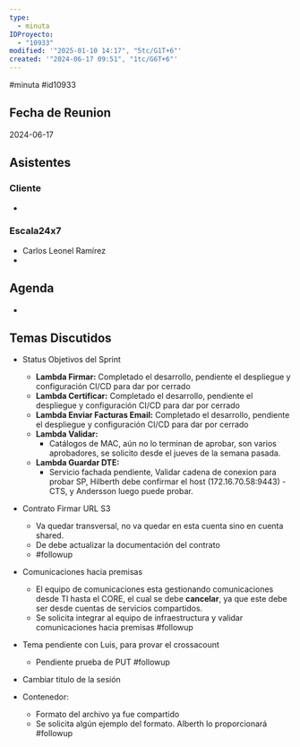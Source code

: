 ```yaml
---
type:
  - minuta
IDProyecto:
  - "10933"
modified: '"2025-01-10 14:17", "5tc/G1T+6"'
created: '"2024-06-17 09:51", "1tc/G6T+6"'
---
```

#minuta 
#id10933 


## Fecha de Reunion
2024-06-17

## Asistentes

### Cliente
* 
### Escala24x7
- Carlos Leonel Ramírez
-  

## Agenda
* 
## Temas Discutidos

- Status Objetivos del Sprint
	- **Lambda Firmar:** Completado el desarrollo, pendiente el despliegue y configuración CI/CD para dar por cerrado
	- **Lambda Certificar:**  Completado el desarrollo, pendiente el despliegue y configuración CI/CD para dar por cerrado
	- **Lambda Enviar Facturas Email:**  Completado el desarrollo, pendiente el despliegue y configuración CI/CD para dar por cerrado
	- **Lambda Validar:** 
		- Catálogos de MAC, aún no lo terminan de aprobar, son varios aprobadores, se solicito desde el jueves de la semana pasada.
	- **Lambda Guardar DTE:** 
		- Servicio fachada pendiente, Validar cadena de conexion para probar SP, Hilberth debe confirmar el host (172.16.70.58:9443) - CTS, y Andersson luego puede probar.

- Contrato Firmar URL S3
	- Va quedar transversal, no va quedar en esta cuenta sino en cuenta shared.
	- De debe actualizar la documentación del contrato 
	- #followup

- Comunicaciones hacia premisas
	- El equipo de comunicaciones esta gestionando comunicaciones desde TI hasta el CORE, el cual se debe **cancelar**, ya que este debe ser desde cuentas de servicios compartidos.
	- Se solicita integrar al equipo de infraestructura y validar comunicaciones hacia premisas #followup

- Tema pendiente con Luis, para provar el crossacount
	- Pendiente prueba de PUT #followup

- Cambiar titulo de la sesión

- Contenedor:
	- Formato del archivo ya fue compartido
	- Se solicita algún ejemplo del formato. Alberth lo proporcionará #followup


